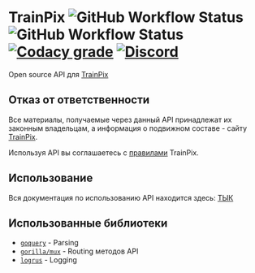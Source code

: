 # TrainPix  ![GitHub Workflow Status](https://img.shields.io/github/workflow/status/Russia9/TrainPix-API/Go?label=Go%20build&style=flat-square) ![GitHub Workflow Status](https://img.shields.io/github/workflow/status/Russia9/TrainPix-API/Docker%20Image%20CI?label=%20Docker%20build&style=flat-square) [![Codacy grade](https://img.shields.io/codacy/grade/29335c1cfa5347f091009a47241257e0?style=flat-square)](https://app.codacy.com/manual/Russia9/TrainPix-API/dashboard) [![Discord](https://img.shields.io/discord/665933070142144514?label=Discord&style=flat-square)](https://discord.gg/S4EbHg4) 
Open source API для [TrainPix](https://trainpix.org/)

## Отказ от ответственности
Все материалы, получаемые через данный API принадлежат их законным владельцам, а информация о подвижном составе - сайту [TrainPix](https://trainpix.org/).

Используя API вы соглашаетесь с [правилами](https://trainpix.org/rules/) TrainPix.

## Использование
Вся документация по использованию API находится здесь: [ТЫК](https://docs.openpix.ru/)

## Использованные библиотеки
-  [`goquery`](https://github.com/PuerkitoBio/goquery) - Parsing
-  [`gorilla/mux`](https://github.com/gorilla/mux) - Routing методов API
-  [`logrus`](https://github.com/sirupsen/logrus) - Logging